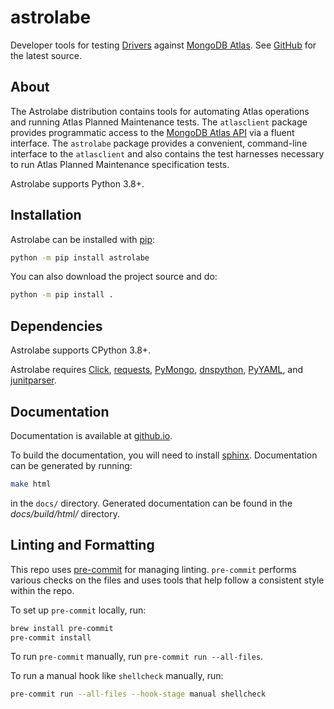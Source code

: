 # astrolabe

Developer tools for testing
[Drivers](https://docs.mongodb.com/ecosystem/drivers/) against [MongoDB
Atlas](https://www.mongodb.com/cloud/atlas). See
[GitHub](https://github.com/mongodb-labs/drivers-atlas-testing) for the
latest source.

## About

The Astrolabe distribution contains tools for automating Atlas
operations and running Atlas Planned Maintenance tests. The
`atlasclient` package provides programmatic access to the [MongoDB Atlas
API](https://docs.atlas.mongodb.com/api/) via a fluent interface. The
`astrolabe` package provides a convenient, command-line interface to the
`atlasclient` and also contains the test harnesses necessary to run
Atlas Planned Maintenance specification tests.

Astrolabe supports Python 3.8+.

## Installation

Astrolabe can be installed with [pip](http://pypi.python.org/pypi/pip):

```bash
python -m pip install astrolabe
```

You can also download the project source and do:

```bash
python -m pip install .
```

## Dependencies

Astrolabe supports CPython 3.8+.

Astrolabe requires [Click](https://pypi.org/project/click/),
[requests](https://pypi.org/project/requests/),
[PyMongo](https://pypi.org/project/pymongo/),
[dnspython](https://pypi.org/project/pymongo/),
[PyYAML](https://pypi.org/project/PyYAML/), and
[junitparser](https://pypi.org/project/junitparser/).

## Documentation

Documentation is available at
[github.io](https://mongodb-labs.github.io/drivers-atlas-testing/).

To build the documentation, you will need to install
[sphinx](https://www.sphinx-doc.org/). Documentation can be generated by
running:

```bash
make html
```

in the `docs/` directory. Generated documentation can be found in the
*docs/build/html/* directory.

## Linting and Formatting

This repo uses [pre-commit](https://pypi.org/project/pre-commit/) for
managing linting. `pre-commit` performs various checks on the files and
uses tools that help follow a consistent style within the repo.

To set up `pre-commit` locally, run:

``` bash
brew install pre-commit
pre-commit install
```

To run `pre-commit` manually, run `pre-commit run --all-files`.

To run a manual hook like `shellcheck` manually, run:

``` bash
pre-commit run --all-files --hook-stage manual shellcheck
```
